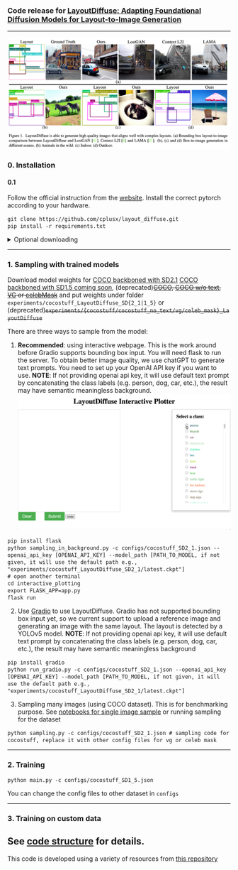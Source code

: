 ### Code release for [LayoutDiffuse: Adapting Foundational Diffusion Models for Layout-to-Image Generation](https://github.com/cplusx/layout_diffuse)

---
![teaser](figures/teaser.png)
### 0. Installation
#### 0.1 
Follow the official instruction from the [website](https://pytorch.org/get-started/locally/). Install the correct pytorch according to your hardware.
```
git clone https://github.com/cplusx/layout_diffuse.git
pip install -r requirements.txt
```
<details>
  <summary>Optional downloading</summary>
  
    #### 0.2  Download dataset (optional, only required for training)

    Download dataset. Run 
    ```
    bash scripts/download_coco.sh
    bash scripts/download_vg.sh
    bash scripts/download_celebMask.sh
    ```

    This should create a folder in `~/disk2/data` and put all files in that folder.


    *Note for celebMask*: 
    1. You might have see problem when downloading celebMask dataset saying that the file has been downloaded too many times. You will need to go to their [website](https://github.com/switchablenorms/CelebAMask-HQ) to download. 
    2. You need to use this [script](https://github.com/switchablenorms/CelebAMask-HQ/blob/master/face_parsing/Data_preprocessing/g_mask.py) to convert celebMask part-ground-truth to mask-ground-truth.

    #### 0.3 (Optional, only required for training)
    Download foundational pretrained models, run
    ```
    bash scripts/download_pretrained_models.sh {face|ldm|SD1_5|SD2_1|all}
    ```

    #### 0.4 (Optional) log experiments with WandB
    The visualization depends on `wandb`, remember to set it on your server by `wandb login`.
  
</details>


---

### 1. Sampling with trained models

Download model weights for [COCO backboned with SD2.1](https://huggingface.co/cplusx/LD/resolve/main/LD_SD2_1.ckpt) [COCO backboned with SD1.5 coming soon](), (deprecated)~~[COCO](https://huggingface.co/cplusx/LD/resolve/main/cocostuff_ldm.ckpt), [COCO w/o text](https://automl-mm-bench.s3.amazonaws.com/layoutdiffuse/v1/model_release/coco_no_text/epoch=0059.ckpt), [VG](https://huggingface.co/cplusx/LD/resolve/main/vg_ldm.ckpt) or [celebMask](https://automl-mm-bench.s3.amazonaws.com/layoutdiffuse/v1/model_release/celeb_mask/latest.ckpt)~~ and put weights under folder `experiments/cocostuff_LayoutDiffuse_SD{2_1|1_5}` or (deprecated)~~`experiments/{cocostuff/cocostuff_no_text/vg/celeb_mask}_LayoutDiffuse`~~

There are three ways to sample from the model:

1. **Recommended**: using interactive webpage. This is the work around before Gradio supports bounding box input. You will need flask to run the server. To obtain better image quality, we use chatGPT to generate text prompts. You need to set up your OpenAI API key if you want to use. **NOTE**: If not providing openai api key, it will use default text prompt by concatenating the class labels (e.g. person, dog, car, etc.), the result may have semantic meaningless background.
![Interactive plotting](figures/LD_interacitve_demo.gif)
```
pip install flask
python sampling_in_background.py -c configs/cocostuff_SD2_1.json --openai_api_key [OPENAI_API_KEY] --model_path [PATH_TO_MODEL, if not given, it will use the default path e.g., "experiments/cocostuff_LayoutDiffuse_SD2_1/latest.ckpt"]
# open another terminal
cd interactive_plotting
export FLASK_APP=app.py
flask run
```


2. Use [Gradio](https://gradio.app/) to use LayoutDiffuse. Gradio has not supported bounding box input yet, so we current support to upload a reference image and generating an image with the same layout. The layout is detected by a YOLOv5 model. **NOTE**: If not providing openai api key, it will use default text prompt by concatenating the class labels (e.g. person, dog, car, etc.), the result may have semantic meaningless background
```
pip install gradio
python run_gradio.py -c configs/cocostuff_SD2_1.json --openai_api_key [OPENAI_API_KEY] --model_path [PATH_TO_MODEL, if not given, it will use the default path e.g., "experiments/cocostuff_LayoutDiffuse_SD2_1/latest.ckpt"]
```

3. Sampling many images (using COCO dataset). This is for benchmarking purpose.
See [notebooks for single image sample](sampling.ipynb) or running sampling for the dataset
```
python sampling.py -c configs/cocostuff_SD2_1.json # sampling code for cocostuff, replace it with other config files for vg or celeb mask
```

---

### 2. Training
```
python main.py -c configs/cocostuff_SD1_5.json
```
You can change the config files to other dataset in `configs`

---

### 3. Training on custom data
See [code structure](DDIM_ldm/README.md) for details.
---

This code is developed using a variety of resources from [this repository](https://github.com/lucidrains/denoising-diffusion-pytorch)